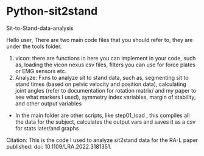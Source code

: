 # Python-sit2stand
Sit-to-Stand-data-analysis

Hello user,
There are two main code files that you should refer to, they are under the tools folder.
1) vicon: there are functions in here you can implement in your code, such as, loading the vicon nexus csv files, filters you can use for force plates or EMG sensors etc. 
2) Analyze: Fxns to analyze sit to stand data, such as, segmenting sit to stand times (based on pelvic velocity and position data), 
  calculating joint angles (refer to documentation for rotation matrix/ and my paper to see what markers I used), symmetry index variables, margin of stability, and other output variables

- In the main folder are other scripts, like step01_load , this compiles all the data for the subject, calculates the output vars and saves it as a csv for stats later/and graphs

Citation:
This is the code I used to analyze sit2stand data for the RA-L paper published:
doi: 10.1109/LRA.2022.3181351.
